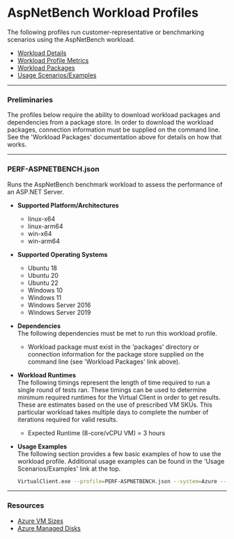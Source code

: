 ﻿# AspNetBench Workload Profiles
The following profiles run customer-representative or benchmarking scenarios using the AspNetBench workload.

* [Workload Details](./AspNetBench.md)  
* [Workload Profile Metrics](./AspNetBenchMetrics.md)  
* [Workload Packages](./DependencyPackages.md)
* [Usage Scenarios/Examples](./UsageScenarios.md)

-----------------------------------------------------------------------

### Preliminaries
The profiles below require the ability to download workload packages and dependencies from a package store. In order to download the workload packages, connection information 
must be supplied on the command line. See the 'Workload Packages' documentation above for details on how that works.

-----------------------------------------------------------------------

### PERF-ASPNETBENCH.json
Runs the AspNetBench benchmark workload to assess the performance of an ASP.NET Server.

* **Supported Platform/Architectures**
  * linux-x64
  * linux-arm64
  * win-x64
  * win-arm64

* **Supported Operating Systems**
  * Ubuntu 18
  * Ubuntu 20
  * Ubuntu 22
  * Windows 10
  * Windows 11
  * Windows Server 2016
  * Windows Server 2019

* **Dependencies**  
  The following dependencies must be met to run this workload profile.

  * Workload package must exist in the 'packages' directory or connection information for the package store supplied on the command line (see 'Workload Packages' link above).

* **Workload Runtimes**  
  The following timings represent the length of time required to run a single round of tests ran. These timings can be used to determine
  minimum required runtimes for the Virtual Client in order to get results. These are estimates based on the use of prescribed VM SKUs. This
  particular workload takes multiple days to complete the number of iterations required for valid results.

  * Expected Runtime (8-core/vCPU VM) = 3 hours

* **Usage Examples**  
  The following section provides a few basic examples of how to use the workload profile. Additional usage examples can be found in the
  'Usage Scenarios/Examples' link at the top.



  ``` bash
  VirtualClient.exe --profile=PERF-ASPNETBENCH.json --system=Azure --timeout=1440 --packageStore="{BlobConnectionString|SAS Uri}"
  ```


-----------------------------------------------------------------------

### Resources
* [Azure VM Sizes](https://docs.microsoft.com/en-us/azure/virtual-machines/sizes)
* [Azure Managed Disks](https://azure.microsoft.com/en-us/pricing/details/managed-disks/)